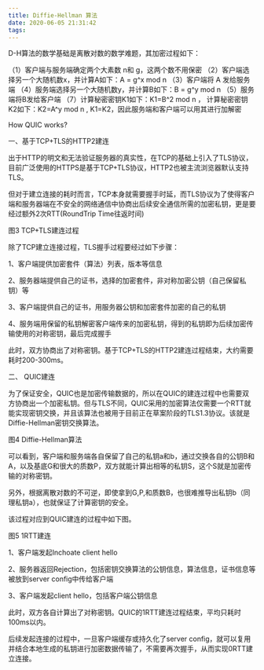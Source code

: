 ```yaml
---
title: Diffie-Hellman 算法
date: 2020-06-05 21:31:42
tags:
---
```


D-H算法的数学基础是离散对数的数学难题，其加密过程如下：

（1）客户端与服务端确定两个大素数 n和 g，这两个数不用保密
（2）客户端选择另一个大随机数x，并计算A如下：A = g^x mod n
（3）客户端将 A 发给服务端 
（4）服务端选择另一个大随机数y，并计算B如下：B = g^y mod n
（5）服务端将B发给客户端
（7）计算秘密密钥K1如下：K1=B^2 mod n ， 计算秘密密钥K2如下：K2=A^y mod n , K1=K2，因此服务端和客户端可以用其进行加解密

How QUIC works?


一、基于TCP+TLS的HTTP2建连

出于HTTP的明文和无法验证服务器的真实性，在TCP的基础上引入了TLS协议，目前广泛使用的HTTPS是基于TCP+TLS协议，HTTP2也被主流浏览器默认支持TLS。


但对于建立连接的耗时而言，TCP本身就需要握手时延，而TLS协议为了使得客户端和服务器端在不安全的网络通信中协商出后续安全通信所需的加密私钥，更是要经过额外2次RTT(RoundTrip Time往返时间)



图3 TCP+TLS建连过程



除了TCP建立连接过程，TLS握手过程要经过如下步骤：

1、客户端提供加密套件（算法）列表，版本等信息

2、服务器端提供自己的证书，选择的加密套件，非对称加密公钥（自己保留私钥）等

3、客户端提供自己的证书，用服务器公钥和加密套件加密的自己的私钥

4、服务端用保留的私钥解密客户端传来的加密私钥，得到的私钥即为后续加密传输使用的对称密钥，最后完成握手



此时，双方协商出了对称密钥。基于TCP+TLS的HTTP2建连过程结束，大约需要耗时200-300ms。


二、 QUIC建连

为了保证安全，QUIC也是加密传输数据的，所以在QUIC的建连过程中也需要双方协商出一个加密私钥。但与TLS不同，QUIC采用的加密算法仅需要一个RTT就能实现密钥交换，并且该算法也被用于目前正在草案阶段的TLS1.3协议。该就是Diffie-Hellman密钥交换算法。




图4 Diffie-Hellman算法



可以看到，客户端和服务端各自保留了自己的私钥a和b，通过交换各自的公钥B和A，以及基底G和很大的质数P，双方就能计算出相等的私钥S，这个S就是加密传输的对称密钥。


另外，根据离散对数的不可逆，即使拿到G,P,和质数B，也很难推导出私钥b（同理私钥a），也就保证了计算密钥的安全。


该过程对应到QUIC建连的过程中如下图。



图5 1RTT建连



1、客户端发起Inchoate client hello

2、服务器返回Rejection，包括密钥交换算法的公钥信息，算法信息，证书信息等被放到server config中传给客户端

3、客户端发起client hello，包括客户端公钥信息



此时，双方各自计算出了对称密钥。QUIC的1RTT建连过程结束，平均只耗时100ms以内。



后续发起连接的过程中，一旦客户端缓存或持久化了server config，就可以复用并结合本地生成的私钥进行加密数据传输了，不需要再次握手，从而实现0RTT建立连接。